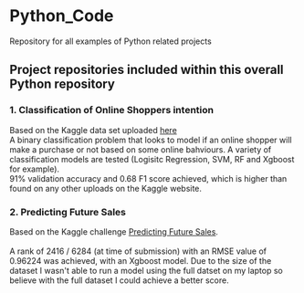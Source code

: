 # Python_Code
Repository for all examples of Python related projects

## Project repositories included within this overall Python repository

### 1. Classification of Online Shoppers intention
Based on the Kaggle data set uploaded [here](https://www.kaggle.com/roshansharma/online-shoppers-intention) <br/>
A binary classification problem that looks to model if an online shopper will make a purchase or not based on some online bahviours. A variety of classification models are tested (Logisitc Regression, SVM, RF and Xgboost for example).  <br/>
91% validation accuracy and 0.68 F1 score achieved, which is higher than found on any other uploads on the Kaggle website. 

### 2. Predicting Future Sales
Based on the Kaggle challenge [Predicting Future Sales](https://www.kaggle.com/c/competitive-data-science-predict-future-sales/overview).  <br/> <br/>
A rank of 2416 / 6284 (at time of submission) with an RMSE value of 0.96224 was achieved, with an Xgboost model. Due to the size of the dataset I wasn't able to run a model using the full datset on my laptop so believe with the full dataset I could achieve a better score. 

